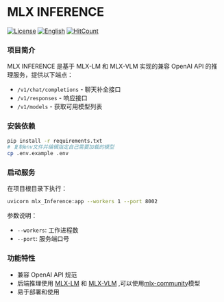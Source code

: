 # MLX INFERENCE

[![License](https://img.shields.io/badge/License-MIT-blue.svg)](LICENSE)
[![English](https://img.shields.io/badge/Docs-English-blue.svg)](README.md)
[![HitCount](https://hits.seeyoufarm.com/api/count/incr/badge.svg?url=https://github.com/AreChen/mlx_inference)](https://github.com/AreChen/mlx_inference)

### 项目简介

MLX INFERENCE 是基于 MLX-LM 和 MLX-VLM 实现的兼容 OpenAI API 的推理服务，提供以下端点：
- `/v1/chat/completions` - 聊天补全接口
- `/v1/responses` - 响应接口
- `/v1/models` - 获取可用模型列表

### 安装依赖

```bash
pip install -r requirements.txt
# 复制env文件并编辑指定自己需要加载的模型
cp .env.example .env
```

### 启动服务

在项目根目录下执行：

```bash
uvicorn mlx_Inference:app --workers 1 --port 8002
```

参数说明：
- `--workers`: 工作进程数
- `--port`: 服务端口号

### 功能特性

- 兼容 OpenAI API 规范
- 后端推理使用 [MLX-LM](https://github.com/ml-explore/mlx-lm) 和 [MLX-VLM](https://github.com/Blaizzy/mlx-vlm) ,可以使用[mlx-community](https://huggingface.co/mlx-community)模型
- 易于部署和使用